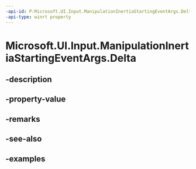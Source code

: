 ```yaml
---
-api-id: P:Microsoft.UI.Input.ManipulationInertiaStartingEventArgs.Delta
-api-type: winrt property
---
```


# Microsoft.UI.Input.ManipulationInertiaStartingEventArgs.Delta

<!--
public Microsoft.UI.Input.ManipulationDelta Delta { get; }
-->


## -description

## -property-value

## -remarks

## -see-also

## -examples


